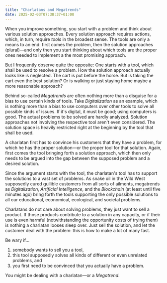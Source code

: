 ```yaml
---
title: "Charlatans and Megatrends"
date: 2025-02-03T07:38:37+01:00
---
```


When you improve something, you start with a problem and think about various
solution approaches. Every solution approach requires actions, which, in turn,
require _tools_ in the broadest sense. The tools are only a means to an end:
first comes the problem, then the solution approaches (plural)—and only then
you start thinking about which tools are the proper ones needed to implement a
the most promising approach.

But I frequently observe quite the opposite: One starts with a tool, which
shall be used to resolve a problem. How the solution approach actually looks
like is neglected. The cart is put before the horse. But is taking the cart
even the best solution? Or is walking or just staying home maybe a more
reasonable approach?

Behind so-called _Megatrends_ are often nothing more than a disguise for a bias
to use certain kinds of tools. Take _Digitalization_ as an example, which is
nothing more than a bias to use computers over other tools to solve all
possible kinds of issues. If it's digital, it must be good; using computers is
good. The actual problems to be solved are hardly analyzed. Solution approaches
not involving the respective tool aren't even considered. The solution space is
heavily restricted right at the beginning by the tool that shall be used.

A charlatan first has to convince his customers that they have a problem, for
which he has the proper solution—or the proper tool for that solution. Again,
first comes the tool bringing forth a solution approach, which then only needs
to be argued into the gap between the supposed problem and a desired solution.

Since the argument starts with the tool, the charlatan's tool has to support
the solutions to a vast set of problems. As snake oil in the Wild West
supposedly cured gullible customers from all sorts of ailments, megatrends as
_Digitalization_, _Artificial Intelligence_, and the _Blockchain_ (at least
until five minutes ago) bring forth the tools supporting the only possible
solutions to all our educational, economical, ecological, and societal
problems.

Charlatans do not care about solving problems, they just want to sell a
product. If those products contribute to a solution in any capacity, or if
their use is even harmful (notwithstanding the opportunity costs of trying
them) is nothing a charlatan looses sleep over. Just sell the solution, and let
the customer deal with the problem: this is how to make a lot of many fast.

Be wary if…

1. somebody wants to sell you a tool,
2. this tool supposedly solves all kinds of different or even unrelated
   problems, and
3. you first need to be convinced that you actually have a problem.

You might be dealing with a charlatan—or a _Megatrend_.
